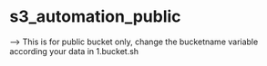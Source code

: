 # s3_automation_public

--> This is for public bucket only, change the bucketname variable according your data in 1.bucket.sh

